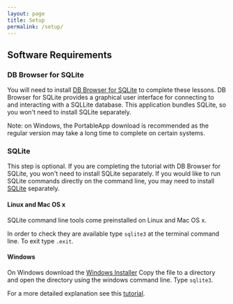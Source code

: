 ```yaml
---
layout: page
title: Setup
permalink: /setup/
---
```


## Software Requirements


### DB Browser for SQLite

You  will need to install [DB Browser for SQLite](http://sqlitebrowser.org) to complete these lessons. DB Browser for SQLite provides a graphical user interface for connecting to and interacting with a SQLLite database. This application bundles SQLite, so you won't need to install SQLite separately.

Note: on Windows, the PortableApp download is recommended as the regular version may take a long time to complete on certain systems.

### SQLite


This step is optional. If you are completing the tutorial with DB Browser for SQLite, you won't need to install SQLite separately. If you would like to run SQLite commands directly on the command line, you may need to install [SQLite](https://www.sqlite.org/) separately.

#### Linux and Mac OS x

SQLite command line tools come preinstalled on Linux and Mac OS x.

In order to check they are available type `sqlite3` at the terminal command line. To exit type `.exit`.

#### Windows

On Windows download the [Windows Installer](https://github.com/swcarpentry/windows-installer/releases/download/v0.3/SWCarpentryInstaller.exe)
Copy the file to a directory and open the directory using the windows command line. Type `sqlite3`.

For a more detailed explanation see this [tutorial](http://www.sqlitetutorial.net/download-install-sqlite/).
